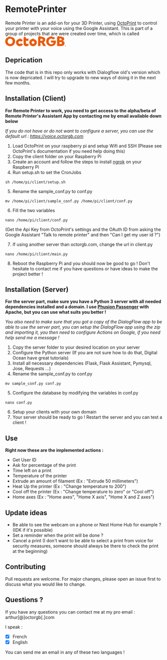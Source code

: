 # RemotePrinter

Remote Printer is an add-on for your 3D Printer, using [OctoPrint](https://octoprint.org/) to control your printer with your voice using the Google Assistant. This is part of a group of projects that are were created over time, which is called ![](OctoRGB_Logo_Orange.svg).

## Deprication
The code that is in this repo only works with Dialogflow old's version which is now depricated. I will try to upgrade to new ways of doing it in the next few months.

## Installation (Client)

**For Remote Printer to work, you need to get access to the alpha/beta of Remote Printer's Assistant App by contacting me by email available down below**

*If you do not have or do not want to configure a server, you can use the default url : https://voice.octorgb.com*

1) Load OctoPrint on your raspberry pi and setup Wifi and SSH (Please see OctoPrint's documentation if you need help doing this)
2) Copy the client folder on your Raspberry Pi
3) Create an account and follow the steps to install [ngrok](https://ngrok.com/) on your Raspberry Pi
4) Run setup.sh to set the CronJobs
```
sh /home/pi/client/setup.sh
```
5) Rename the sample_conf.py to conf.py
```
mv /home/pi/client/sample_conf.py /home/pi/client/conf.py
```
6) Fill the two variables
```
nano /home/pi/client/conf.py
```
(Get the Api Key from OctoPrint's settings and the OAuth ID from asking the Google Assistant "Talk to remote printer" and then "Can I get my user id ?")

7) If using another server than octorgb.com, change the url in client.py
```
nano /home/pi/client/main.py
```
8) Reboot the Raspberry Pi and you should now be good to go ! Don't hesitate to contact me if you have questions or have ideas to make the project better !

## Installation (Server)

**For the server part, make sure you have a Python 3 server with all needed dependencies installed and a domain. I use [Phusion Passenger](https://www.phusionpassenger.com/library/walkthroughs/start/python.html) with Apache, but you can use what suits you better !**

*You also need to make sure that you got a copy of the DialogFlow app to be able to use the server part, you can setup the DialogFlow app using the zip and importing it, you then need to configure Actions on Google, if you need help send me a message !*
1) Copy the server folder to your desired location on your server
2) Configure the Python server (If you are not sure how to do that, Digital Ocean have great tutorials)
3) Install all necessary dependencies (Flask, Flask Assistant, Pymysql, Jose, Requests ...)
4) Rename the sample_conf.py to conf.py
```
mv sample_conf.py conf.py
```
5) Configure the database by modifying the variables in conf.py
```
nano conf.py
```
6) Setup your clients with your own domain
7) Your server should be ready to go ! Restart the server and you can test a client !

## Use
**Right now these are the implemented actions :**

* Get User ID
* Ask for percentage of the print
* Time left on a print
* Temperature of the printer
* Extrude an amount of filament (Ex : "Extrude 50 millimeters")
* Heat Up the printer (Ex : "Change temperature to 200")
* Cool off the printer (Ex : "Change temperature to zero" or "Cool off")
* Home axes (Ex : "Home axes", "Home X axis", "Home X and Z axes")

## Update ideas

* Be able to see the webcam on a phone or Nest Home Hub for example ? (IDK if it's possible)
* Set a reminder when the print will be done ?
* Cancel a print (I don't want to be able to select a print from voice for security measures, someone should always be there to check the print at the beginning)

## Contributing
Pull requests are welcome. For major changes, please open an issue first to discuss what you would like to change.

## Questions ?
If you have any questions you can contact me at my pro email : arthur[@]octorgb[.]com

I speak :
- [x] French
- [x] English

You can send me an email in any of these two languages !
